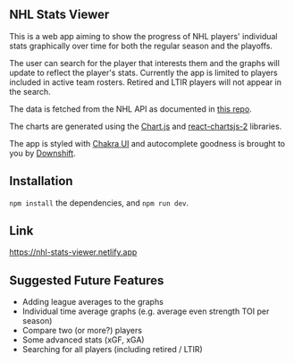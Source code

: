 ## NHL Stats Viewer
This is a web app aiming to show the progress of NHL players' individual stats graphically over time for both the regular season and the playoffs. 

The user can search for the player that interests them and the graphs will update to reflect the player's stats. Currently the app is limited to players included in active team rosters. Retired and LTIR players will not appear in the search.

The data is fetched from the NHL API as documented in [this repo](https://gitlab.com/dword4/nhlapi/-/tree/master).

The charts are generated using the [Chart.js](https://github.com/chartjs/Chart.js) and [react-chartsjs-2](https://github.com/reactchartjs/react-chartjs-2) libraries.

The app is styled with [Chakra UI](https://github.com/chakra-ui/chakra-ui) and autocomplete goodness is brought to you by [Downshift](https://github.com/downshift-js/downshift).

## Installation
`npm install` the dependencies, and `npm run dev`.

## Link
https://nhl-stats-viewer.netlify.app

## Suggested Future Features
* Adding league averages to the graphs
* Individual time average graphs (e.g. average even strength TOI per season)
* Compare two (or more?) players
* Some advanced stats (xGF, xGA)
* Searching for all players (including retired / LTIR)
